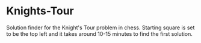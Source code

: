 # Knights-Tour
Solution finder for the Knight's Tour problem in chess. Starting square is set to be the top left and it takes around 10-15 minutes to find the first solution. 
